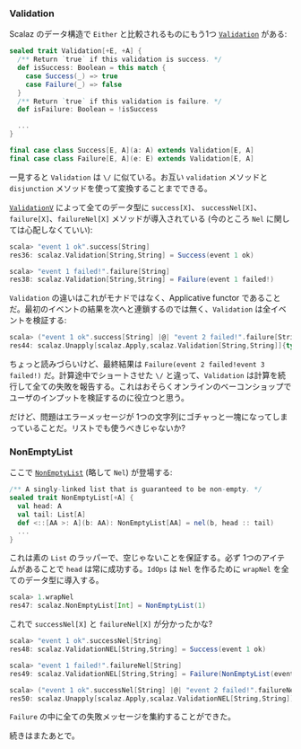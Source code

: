
### Validation

Scalaz のデータ構造で `Either` と比較されるものにもう1つ [`Validation`](https://github.com/scalaz/scalaz/blob/scalaz-seven/core/src/main/scala/scalaz/Validation.scala) がある:

```scala
sealed trait Validation[+E, +A] {
  /** Return `true` if this validation is success. */
  def isSuccess: Boolean = this match {
    case Success(_) => true
    case Failure(_) => false
  }
  /** Return `true` if this validation is failure. */
  def isFailure: Boolean = !isSuccess

  ...
}

final case class Success[E, A](a: A) extends Validation[E, A]
final case class Failure[E, A](e: E) extends Validation[E, A]
```

一見すると `Validation` は `\/` に似ている。お互い `validation` メソッドと `disjunction` メソッドを使って変換することまでできる。

[`ValidationV`](https://github.com/scalaz/scalaz/blob/scalaz-seven/core/src/main/scala/scalaz/syntax/ValidationV.scala) によって全てのデータ型に `success[X]`、 `successNel[X]`、`failure[X]`、`failureNel[X]` メソッドが導入されている (今のところ `Nel` に関しては心配しなくていい):

```scala
scala> "event 1 ok".success[String]
res36: scalaz.Validation[String,String] = Success(event 1 ok)

scala> "event 1 failed!".failure[String]
res38: scalaz.Validation[String,String] = Failure(event 1 failed!)
```

`Validation` の違いはこれがモナドではなく、Applicative functor であることだ。最初のイベントの結果を次へと連鎖するのでは無く、`Validation` は全イベントを検証する:

```scala
scala> ("event 1 ok".success[String] |@| "event 2 failed!".failure[String] |@| "event 3 failed!".failure[String]) {_ + _ + _}
res44: scalaz.Unapply[scalaz.Apply,scalaz.Validation[String,String]]{type M[X] = scalaz.Validation[String,X]; type A = String}#M[String] = Failure(event 2 failed!event 3 failed!)
```

ちょっと読みづらいけど、最終結果は `Failure(event 2 failed!event 3 failed!)` だ。計算途中でショートさせた `\/` と違って、`Validation` は計算を続行して全ての失敗を報告する。これはおそらくオンラインのベーコンショップでユーザのインプットを検証するのに役立つと思う。

だけど、問題はエラーメッセージが 1つの文字列にゴチャっと一塊になってしまっていることだ。リストでも使うべきじゃないか?

### NonEmptyList

ここで [`NonEmptyList`](https://github.com/scalaz/scalaz/blob/scalaz-seven/core/src/main/scala/scalaz/NonEmptyList.scala) (略して `Nel`) が登場する:

```scala
/** A singly-linked list that is guaranteed to be non-empty. */
sealed trait NonEmptyList[+A] {
  val head: A
  val tail: List[A]
  def <::[AA >: A](b: AA): NonEmptyList[AA] = nel(b, head :: tail)
  ...
}
```

これは素の `List` のラッパーで、空じゃないことを保証する。必ず 1つのアイテムがあることで `head` は常に成功する。`IdOps` は `Nel` を作るために `wrapNel` を全てのデータ型に導入する。

```scala
scala> 1.wrapNel
res47: scalaz.NonEmptyList[Int] = NonEmptyList(1)
```

これで `successNel[X]` と `failureNel[X]` が分かったかな?

```scala
scala> "event 1 ok".successNel[String]
res48: scalaz.ValidationNEL[String,String] = Success(event 1 ok)

scala> "event 1 failed!".failureNel[String]
res49: scalaz.ValidationNEL[String,String] = Failure(NonEmptyList(event 1 failed!))

scala> ("event 1 ok".successNel[String] |@| "event 2 failed!".failureNel[String] |@| "event 3 failed!".failureNel[String]) {_ + _ + _}
res50: scalaz.Unapply[scalaz.Apply,scalaz.ValidationNEL[String,String]]{type M[X] = scalaz.ValidationNEL[String,X]; type A = String}#M[String] = Failure(NonEmptyList(event 2 failed!, event 3 failed!))
```

`Failure` の中に全ての失敗メッセージを集約することができた。

続きはまたあとで。
